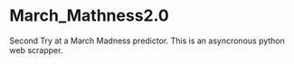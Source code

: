 # March_Mathness2.0

Second Try at a March Madness predictor. This is an asyncronous python web scrapper.

